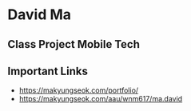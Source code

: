 # David Ma

## Class Project Mobile Tech

## Important Links

- https://makyungseok.com/portfolio/
- https://makyungseok.com/aau/wnm617/ma.david
